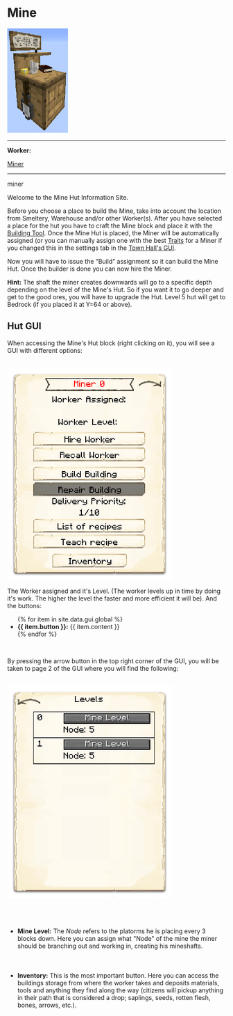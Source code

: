 # Mine

<div class="infobox box text-center">
    <img src="../../assets/images/buildings/miner_block.png" alt="Sawmill" />
    <hr />
    <div class="row section-text text-left">
        <div class="col">
        <p><strong>Worker:</strong></p>
        </div>
        <div class="col">
        <p><a href="../workers/miner">Miner</a></p>
        </div>
    </div>
    <hr />
    <recipe>miner</recipe>
</div>

Welcome to the Mine Hut Information Site.

Before you choose a place to build the Mine, take into account the location from Smeltery, Warehouse and/or other Worker(s). After you have selected a place for the hut you have to craft the Mine block and place it with the [Building Tool](../items/buildingtool). Once the Mine Hut is placed, the Miner will be automatically assigned (or you can manually assign one with the best [Traits](../systems/workerinfo) for a Miner if you changed this in the settings tab in the [Town Hall's GUI](../../source/buildings/townhall).

Now you will have to issue the “Build” assignment so it can build the Mine Hut. Once the builder is done you can now hire the Miner.

**Hint:** The shaft the miner creates downwards will go to a specific depth depending on the level of the Mine's Hut. So if you want it to go deeper and get to the good ores, you will have to upgrade the Hut. Level 5 hut will get to Bedrock (if you placed it at Y=64 or above).

## Hut GUI

When accessing the Mine's Hut block (right clicking on it), you will see a GUI with different options:

<br>
<div class="row">
  <div class="col-sm-12 col-md">
    <img src="../../assets/images/gui/minergui.png" class="img-fluid mx-auto" alt="Miner GUI">
  </div>
  <div class="col-sm-12 col-md">
    <p>The Worker assigned and it's Level. (The worker levels up in time by doing it's work. The higher the level the faster and more efficient it will be). And the buttons:</p>
    <ul>
      {% for item in site.data.gui.global %}
        <li><strong>{{ item.button }}:</strong> {{ item.content }}</li>
      {% endfor %}
    </ul>
  </div>
</div>
<br>

By pressing the arrow button in the top right corner of the GUI, you will be taken to page 2 of the GUI where you will find the following:

<br>
<div class="row">
  <div class="col-sm-12 col-md">
    <img src="../../assets/images/gui/minergui2.png" class="img-fluid mx-auto" alt="Miner GUI 2">
  </div>
  <div class="col-sm-12 col-md">
    <ul><br><br><br>
      <li><strong>Mine Level:</strong> The <i>Node</i> refers to the platorms he is placing every 3 blocks down. Here you can assign what "Node" of the mine the miner should be branching out and working in, creating his mineshafts.</li><br><br><br>
      <li><strong>Inventory:</strong> This is the most important button. Here you can access the buildings storage from where the worker takes and deposits materials, tools and anything they find along the way (citizens will pickup anything in their path that is considered a drop; saplings, seeds, rotten flesh, bones, arrows, etc.).</li>
    </ul>
  </div>
</div>
<br><br>

